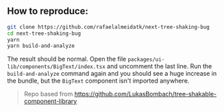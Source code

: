 ## How to reproduce:

```bash
git clone https://github.com/rafaelalmeidatk/next-tree-shaking-bug
cd next-tree-shaking-bug
yarn
yarn build-and-analyze
```

The result should be normal. Open the file `packages/ui-lib/components/BigText/index.tsx` and uncomment the last line. Run the `build-and-analyze` command again and you should see a huge increase in the bundle, but the `BigText` component isn't imported anywhere.

> Repo based from https://github.com/LukasBombach/tree-shakable-component-library
